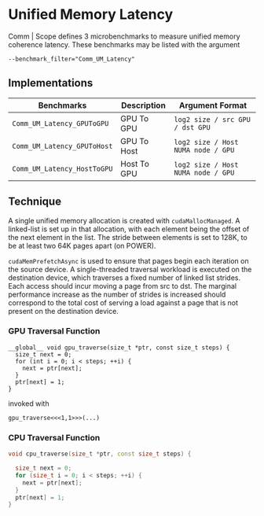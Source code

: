# Unified Memory Latency

Comm | Scope defines 3 microbenchmarks to measure unified memory coherence latency.
These benchmarks may be listed with the argument
    
    --benchmark_filter="Comm_UM_Latency"

## Implementations

|Benchmarks|Description|Argument Format|
|-|-|-|
| `Comm_UM_Latency_GPUToGPU` | GPU To GPU | `log2 size / src GPU / dst GPU` |
| `Comm_UM_Latency_GPUToHost` | GPU To Host | `log2 size / Host NUMA node / GPU` |
| `Comm_UM_Latency_HostToGPU` | Host To GPU | `log2 size / Host NUMA node / GPU` |

## Technique

A single unified memory allocation is created with `cudaMallocManaged`.
A linked-list is set up in that allocation, with each element being the offset of the next element in the list.
The stride between elements is set to 128K, to be at least two 64K pages apart (on POWER).

`cudaMemPrefetchAsync` is used to ensure that pages begin each iteration on the source device.
A single-threaded traversal workload is executed on the destination device, which traverses a fixed number of linked list strides.
Each access should incur moving a page from src to dst.
The marginal performance increase as the number of strides is increased should correspond to the total cost of serving a load against a page that is not present on the destination device.

### GPU Traversal Function

```cuda
__global__ void gpu_traverse(size_t *ptr, const size_t steps) {
  size_t next = 0;
  for (int i = 0; i < steps; ++i) {
    next = ptr[next];
  }
  ptr[next] = 1;
}
```

invoked with

```cuda
gpu_traverse<<<1,1>>>(...)
```

### CPU Traversal Function

```c++
void cpu_traverse(size_t *ptr, const size_t steps) {

  size_t next = 0;
  for (size_t i = 0; i < steps; ++i) {
    next = ptr[next];
  }
  ptr[next] = 1;
}
```
